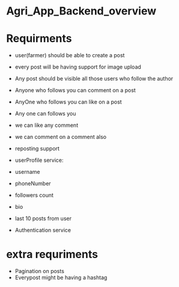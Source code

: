 # Agri_App_Backend_overview

# Requirments
- user(farmer) should be able to create a post
- every post will be having support for image upload
- Any post should be visible all those users who follow the author
- Anyone who follows you can comment on a post
- AnyOne who follows you can like on a post
- Any one can follows you
- we can like any comment 
- we can comment on a comment also

- reposting support

- userProfile service:
- username
- phoneNumber
- followers count
- bio 
- last 10 posts from user

- Authentication service

# extra requriments
- Pagination on posts
- Everypost might be having a hashtag